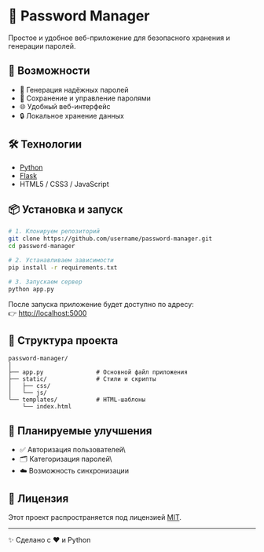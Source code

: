 # 🔐 Password Manager

Простое и удобное веб-приложение для безопасного хранения и генерации
паролей.

## 🚀 Возможности

-   🧠 Генерация надёжных паролей
-   📁 Сохранение и управление паролями
-   🌐 Удобный веб-интерфейс
-   🔒 Локальное хранение данных

## 🛠️ Технологии

-   [Python](https://www.python.org/)
-   [Flask](https://flask.palletsprojects.com/)
-   HTML5 / CSS3 / JavaScript

## 📦 Установка и запуск

``` bash
# 1. Клонируем репозиторий
git clone https://github.com/username/password-manager.git
cd password-manager

# 2. Устанавливаем зависимости
pip install -r requirements.txt

# 3. Запускаем сервер
python app.py
```

После запуска приложение будет доступно по адресу:\
👉 <http://localhost:5000>

## 🧪 Структура проекта

    password-manager/
    │
    ├── app.py               # Основной файл приложения
    ├── static/              # Стили и скрипты
    │   ├── css/
    │   └── js/
    └── templates/           # HTML-шаблоны
        └── index.html

## 🧰 Планируемые улучшения

-   ✅ Авторизация пользователей\
-   🗂️ Категоризация паролей\
-   ☁️ Возможность синхронизации

## 📝 Лицензия

Этот проект распространяется под лицензией [MIT](LICENSE).

------------------------------------------------------------------------

✨ Сделано с ❤️ и Python
